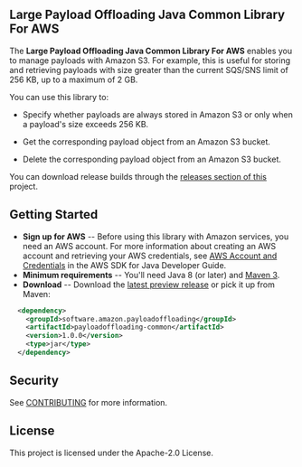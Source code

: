 ## Large Payload Offloading Java Common Library For AWS

The **Large Payload Offloading Java Common Library For AWS** enables you to manage payloads with Amazon S3. 
For example, this is useful for storing and retrieving payloads with size greater than the current SQS/SNS limit of 256 KB, up to a maximum of 2 GB.
 
You can use this library to:

* Specify whether payloads are always stored in Amazon S3 or only when a payload's size exceeds 256 KB.

* Get the corresponding payload object from an Amazon S3 bucket.

* Delete the corresponding payload object from an Amazon S3 bucket.

You can download release builds through the [releases section of this](https://github.com/awslabs/large-payload-offloading-java-common-lib-for-aws/releases) project.

## Getting Started

* **Sign up for AWS** -- Before using this library with Amazon services, you need an AWS account. For more information about creating an AWS account and retrieving your AWS credentials, see [AWS Account and Credentials](http://docs.aws.amazon.com/AWSSdkDocsJava/latest/DeveloperGuide/java-dg-setup.html) in the AWS SDK for Java Developer Guide.
* **Minimum requirements** -- You'll need Java 8 (or later) and [Maven 3](http://maven.apache.org/).
* **Download** -- Download the [latest preview release](https://github.com/awslabs/large-payload-offloading-java-common-lib-for-aws/releases) or pick it up from Maven:

```xml
  <dependency>
    <groupId>software.amazon.payloadoffloading</groupId>
    <artifactId>payloadoffloading-common</artifactId>
    <version>1.0.0</version>
    <type>jar</type>
  </dependency>
```                                                                                                                     

## Security

See [CONTRIBUTING](CONTRIBUTING.md#security-issue-notifications) for more information.

## License

This project is licensed under the Apache-2.0 License.

